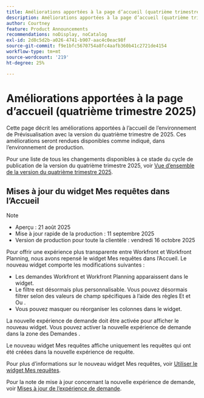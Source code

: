```yaml
---
title: Améliorations apportées à la page d’accueil (quatrième trimestre 2025)
description: Améliorations apportées à la page d’accueil (quatrième trimestre 2025)
author: Courtney
feature: Product Announcements
recommendations: noDisplay, noCatalog
exl-id: 2d8c5d2b-a026-4741-b907-aac4c0eac98f
source-git-commit: f9e1bfc5670754a8fc4aafb360b41c2721de4154
workflow-type: tm+mt
source-wordcount: '219'
ht-degree: 25%

---
```


# Améliorations apportées à la page d’accueil (quatrième trimestre 2025)

Cette page décrit les améliorations apportées à l’accueil de l’environnement de Prévisualisation avec la version du quatrième trimestre de 2025. Ces améliorations seront rendues disponibles comme indiqué, dans l’environnement de production.

Pour une liste de tous les changements disponibles à ce stade du cycle de publication de la version du quatrième trimestre 2025, voir [Vue d’ensemble de la version du quatrième trimestre 2025](/help/quicksilver/product-announcements/product-releases/25-q4-release-activity/25-q4-release-overview.md).

## Mises à jour du widget Mes requêtes dans l’Accueil

>[!NOTE]
>
>* Aperçu : 21 août 2025
>* Mise à jour rapide de la production : 11 septembre 2025
>* Version de production pour toute la clientèle : vendredi 16 octobre 2025

Pour offrir une expérience plus transparente entre Workfront et Workfront Planning, nous avons repensé le widget Mes requêtes dans l’Accueil. Le nouveau widget comporte les modifications suivantes :

* Les demandes Workfront et Workfront Planning apparaissent dans le widget.
* Le filtre est désormais plus personnalisable. Vous pouvez désormais filtrer selon des valeurs de champ spécifiques à l’aide des règles Et et Ou .
* Vous pouvez masquer ou réorganiser les colonnes dans le widget.

La nouvelle expérience de demande doit être activée pour afficher le nouveau widget. Vous pouvez activer la nouvelle expérience de demande dans la zone des Demandes .

Le nouveau widget Mes requêtes affiche uniquement les requêtes qui ont été créées dans la nouvelle expérience de requête.

Pour plus d’informations sur le nouveau widget Mes requêtes, voir [Utiliser le widget Mes requêtes](/help/quicksilver/workfront-basics/using-home/using-the-home-area/my-requests-widget.md).

Pour la note de mise à jour concernant la nouvelle expérience de demande, voir [Mises à jour de l’expérience de demande](/help/quicksilver/product-announcements/product-releases/25-q4-release-activity/25-q4-requests.md#updates-to-requesting-experience).
